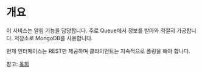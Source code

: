 # 개요

이 서비스는 알림 기능을 담당합니다. 주로 Queue에서 정보를 받아와 적절히 가공합니다. 저장소로 MongoDB를 사용합니다.

현재 인터페이스는 REST만 제공하며 클라이언트는 지속적으로 폴링을 해야 합니다.

참고: [옼희](https://github.com/coding8282/okky#%EC%98%BC%ED%9D%AC)